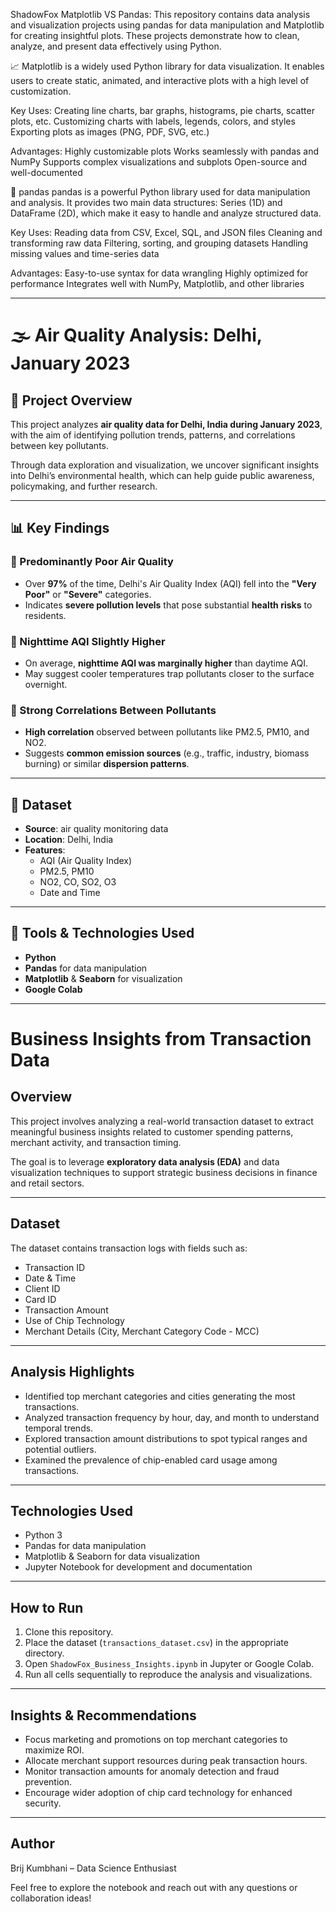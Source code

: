 ShadowFox
Matplotlib VS Pandas:
This repository contains data analysis and visualization projects using pandas for data manipulation and Matplotlib for creating insightful plots. These projects demonstrate how to clean, 
analyze, and present data effectively using Python.

📈 Matplotlib is a widely used Python library for data visualization. It enables users to create static, animated, and interactive plots with a high level of customization.

Key Uses:
Creating line charts, bar graphs, histograms, pie charts, scatter plots, etc.
Customizing charts with labels, legends, colors, and styles
Exporting plots as images (PNG, PDF, SVG, etc.)

Advantages:
Highly customizable plots
Works seamlessly with pandas and NumPy
Supports complex visualizations and subplots
Open-source and well-documented

🐼 pandas
pandas is a powerful Python library used for data manipulation and analysis. It provides two main data structures: Series (1D) and DataFrame (2D), which make it easy to handle and analyze 
structured data.

Key Uses:
Reading data from CSV, Excel, SQL, and JSON files
Cleaning and transforming raw data
Filtering, sorting, and grouping datasets
Handling missing values and time-series data

Advantages:
Easy-to-use syntax for data wrangling
Highly optimized for performance
Integrates well with NumPy, Matplotlib, and other libraries
_______________________________________________________________________________________________________________________________________________

# 🌫️ Air Quality Analysis: Delhi, January 2023

## 📌 Project Overview
This project analyzes **air quality data for Delhi, India during January 2023**, with the aim of identifying pollution trends, patterns, and correlations between key pollutants.

Through data exploration and visualization, we uncover significant insights into Delhi’s environmental health, which can help guide public awareness, policymaking, and further research.

---

## 📊 Key Findings

### 🛑 Predominantly Poor Air Quality
- Over **97%** of the time, Delhi's Air Quality Index (AQI) fell into the **"Very Poor"** or **"Severe"** categories.
- Indicates **severe pollution levels** that pose substantial **health risks** to residents.

### 🌙 Nighttime AQI Slightly Higher
- On average, **nighttime AQI was marginally higher** than daytime AQI.
- May suggest cooler temperatures trap pollutants closer to the surface overnight.

### 🔗 Strong Correlations Between Pollutants
- **High correlation** observed between pollutants like PM2.5, PM10, and NO2.
- Suggests **common emission sources** (e.g., traffic, industry, biomass burning) or similar **dispersion patterns**.

---

## 📂 Dataset
- **Source**: air quality monitoring data  
- **Location**: Delhi, India  
- **Features**:
  - AQI (Air Quality Index)
  - PM2.5, PM10
  - NO2, CO, SO2, O3
  - Date and Time

---

## 🔧 Tools & Technologies Used
- **Python**
- **Pandas** for data manipulation
- **Matplotlib** & **Seaborn** for visualization
- **Google Colab**
_______________________________________________________________________________________________________________________________________________

# Business Insights from Transaction Data

## Overview
This project involves analyzing a real-world transaction dataset to extract meaningful business insights related to customer spending patterns, merchant activity, and transaction timing.

The goal is to leverage **exploratory data analysis (EDA)** and data visualization techniques to support strategic business decisions in finance and retail sectors.

---

## Dataset
The dataset contains transaction logs with fields such as:
- Transaction ID
- Date & Time
- Client ID
- Card ID
- Transaction Amount
- Use of Chip Technology
- Merchant Details (City, Merchant Category Code - MCC)

---

## Analysis Highlights

- Identified top merchant categories and cities generating the most transactions.
- Analyzed transaction frequency by hour, day, and month to understand temporal trends.
- Explored transaction amount distributions to spot typical ranges and potential outliers.
- Examined the prevalence of chip-enabled card usage among transactions.

---

## Technologies Used
- Python 3
- Pandas for data manipulation
- Matplotlib & Seaborn for data visualization
- Jupyter Notebook for development and documentation

---

## How to Run
1. Clone this repository.
2. Place the dataset (`transactions_dataset.csv`) in the appropriate directory.
3. Open `ShadowFox_Business_Insights.ipynb` in Jupyter or Google Colab.
4. Run all cells sequentially to reproduce the analysis and visualizations.

---

## Insights & Recommendations
- Focus marketing and promotions on top merchant categories to maximize ROI.
- Allocate merchant support resources during peak transaction hours.
- Monitor transaction amounts for anomaly detection and fraud prevention.
- Encourage wider adoption of chip card technology for enhanced security.

---

## Author
Brij Kumbhani – Data Science Enthusiast

Feel free to explore the notebook and reach out with any questions or collaboration ideas!

